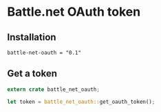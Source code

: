 Battle.net OAuth token
===

Installation
---

```
battle-net-oauth = "0.1"
```

Get a token 
---

```rust
extern crate battle_net_oauth;

let token = battle_net_oauth::get_oauth_token();
```